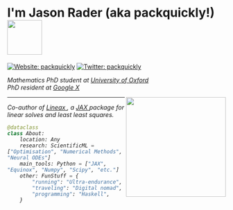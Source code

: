 <h1> I'm Jason Rader (aka packquickly!) <img align=bottom src="https://media.giphy.com/media/YYQ6sw8jt2HRxX4uVi/giphy.gif" width="80"></h1>

[![Website: packquickly](https://img.shields.io/badge/packquickly-Website-informational)](https://www.packquickly.com)
[![Twitter: packquickly](https://img.shields.io/twitter/follow/packquickly?style=social)](https://twitter.com/packquickly)

<p><em> Mathematics PhD student at <a href="http://www.maths.ox.ac.uk">University of Oxford</a></br> PhD resident at <a href="https://www.x.company"> Google X </a></p></em>
<img align='right' src="https://media.giphy.com/media/9TuX30acPdjFvFffOK/giphy.gif" width="230">

<hr></hr>
<p><em> Co-author of <a href="https://www.github.com/google/lineax"> Lineax </a>, a <a href="https://www.github.com/google/jax"> JAX </a> package for linear solves and least least squares.
  
```python
@dataclass
class About:
    location: Any
    research: ScientificML = ["Optimisation", "Numerical Methods", "Neural ODEs"]
    main_tools: Python = ["JAX", "Equinox", "Numpy", "Scipy", "etc."]
    other: FunStuff = {
        "running": "Ultra-endurance",
        "traveling": "Digital nomad",
        "programming": "Haskell",
    }
```
